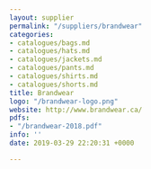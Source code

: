 ```yaml
---
layout: supplier
permalink: "/suppliers/brandwear"
categories:
- catalogues/bags.md
- catalogues/hats.md
- catalogues/jackets.md
- catalogues/pants.md
- catalogues/shirts.md
- catalogues/shorts.md
title: Brandwear
logo: "/brandwear-logo.png"
website: http://www.brandwear.ca/
pdfs:
- "/brandwear-2018.pdf"
info: ''
date: 2019-03-29 22:20:31 +0000

---
```

